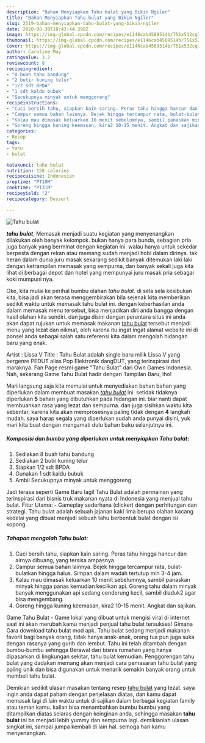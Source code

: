 ```yaml
---
description: "Bahan Menyiapkan Tahu bulat yang Bikin Ngiler"
title: "Bahan Menyiapkan Tahu bulat yang Bikin Ngiler"
slug: 2519-bahan-menyiapkan-tahu-bulat-yang-bikin-ngiler
date: 2020-08-30T10:43:44.398Z
image: https://img-global.cpcdn.com/recipes/e1146cab4589514b/751x532cq70/tahu-bulat-foto-resep-utama.jpg
thumbnail: https://img-global.cpcdn.com/recipes/e1146cab4589514b/751x532cq70/tahu-bulat-foto-resep-utama.jpg
cover: https://img-global.cpcdn.com/recipes/e1146cab4589514b/751x532cq70/tahu-bulat-foto-resep-utama.jpg
author: Caroline May
ratingvalue: 3.2
reviewcount: 8
recipeingredient:
- "8 buah tahu bandung"
- "2 butir kuning telur"
- "1/2 sdt BPDA"
- "1 sdt kaldu bubuk"
- "Secukupnya minyak untuk menggoreng"
recipeinstructions:
- "Cuci bersih tahu, siapkan kain saring. Peras tahu hingga hancur dan airnya dibuang, yang tersisa ampasnya."
- "Campur semua bahan lainnya. Bejek hingga tercampur rata, bulat-bulatkan hingga halus. Simpan dalam wadah tertutup min 3-4 jam."
- "Kalau mau dimasak keluarkan 10 menit sebelumnya, sambil panaskan minyak hingga panas kemudian kecilkan api. Goreng tahu dalam minyak banyak menggunakan api sedang cenderung kecil, sambil diaduk2 agar bisa mengembang."
- "Goreng hingga kuning keemasan, kira2 10-15 menit. Angkat dan sajikan."
categories:
- Resep
tags:
- tahu
- bulat

katakunci: tahu bulat 
nutrition: 158 calories
recipecuisine: Indonesian
preptime: "PT10M"
cooktime: "PT31M"
recipeyield: "2"
recipecategory: Dessert

---
```



![Tahu bulat](https://img-global.cpcdn.com/recipes/e1146cab4589514b/751x532cq70/tahu-bulat-foto-resep-utama.jpg)

<b><i>tahu bulat</i></b>, Memasak menjadi suatu kegiatan yang menyenangkan dilakukan oleh banyak kelompok. bukan hanya para bunda, sebagian pria juga banyak yang berminat dengan kegiatan ini. walau hanya untuk sekedar berpesta dengan rekan atau memang sudah menjadi hobi dalam dirinya. tak heran dalam dunia juru masak sekarang sedikit banyak ditemukan laki laki dengan ketrampilan memasak yang sempurna, dan banyak sekali juga kita lihat di berbagai depot dan hotel yang mempunyai juru masak pria sebagai koki mumpuni nya.

Oke, kita mulai ke perihal bumbu olahan <i>tahu bulat</i>. di sela sela kesibukan kita, bisa jadi akan terasa menggembirakan bila sejenak kita memberikan sedikit waktu untuk memasak tahu bulat ini. dengan keberhasilan anda dalam memasak menu tersebut, bisa menjadikan diri anda bangga dengan hasil olahan kita sendiri. dan juga disini dengan perantara situs ini anda akan dapat rujukan untuk memasak makanan <u>tahu bulat</u> tersebut menjadi menu yang lezat dan nikmat, oleh karena itu ingat ingat alamat website ini di ponsel anda sebagai salah satu referensi kita dalam mengolah hidangan baru yang enak.

Artist : Lissa V Title : Tahu Bulat adalah single baru milik Lissa V yang bergenre PEDUT alias Pop Elektronik dangDUT, yang terinspirasi dari maraknya. Fan Page resmi game &#34;Tahu Bulat&#34; dari Own Games Indonesia. Nah, sekarang Game Tahu Bulat hadir dengan Tampilan Baru, lho!


Mari langsung saja kita memulai untuk menyediakan bahan bahan yang diperlukan dalam membuat masakan <u><i>tahu bulat</i></u> ini. setidak tidaknya diperlukan <b>5</b> bahan yang dibutuhkan pada hidangan ini. biar nanti dapat membuahkan rasa yang lezat dan sempurna. dan juga sisihkan waktu kita sebentar, karena kita akan memprosesnya paling tidak dengan <b>4</b> langkah mudah. saya harap segala yang diperlukan sudah anda punyai disini, yuk mari kita buat dengan mengamati dulu bahan baku selanjutnya ini.

<!--inarticleads1-->

##### Komposisi dan bumbu yang diperlukan untuk menyiapkan Tahu bulat:

1. Sediakan 8 buah tahu bandung
1. Sediakan 2 butir kuning telur
1. Siapkan 1/2 sdt BPDA
1. Gunakan 1 sdt kaldu bubuk
1. Ambil Secukupnya minyak untuk menggoreng


Jadi terasa seperti Game Baru lagi! Tahu Bulat adalah permainan yang terinspirasi dari bisnis truk makanan nyata di Indonesia yang menjual tahu bulat. Fitur Utama: - Gameplay sederhana (clicker) dengan perhitungan dan strategi. Tahu bulat adalah sebuah jajanan kaki lima berupa olahan kacang kedelai yang dibuat menjadi sebuah tahu berbentuk bulat dengan isi kopong. 

<!--inarticleads2-->

##### Tahapan mengolah Tahu bulat:

1. Cuci bersih tahu, siapkan kain saring. Peras tahu hingga hancur dan airnya dibuang, yang tersisa ampasnya.
1. Campur semua bahan lainnya. Bejek hingga tercampur rata, bulat-bulatkan hingga halus. Simpan dalam wadah tertutup min 3-4 jam.
1. Kalau mau dimasak keluarkan 10 menit sebelumnya, sambil panaskan minyak hingga panas kemudian kecilkan api. Goreng tahu dalam minyak banyak menggunakan api sedang cenderung kecil, sambil diaduk2 agar bisa mengembang.
1. Goreng hingga kuning keemasan, kira2 10-15 menit. Angkat dan sajikan.


Game Tahu Bulat - Game lokal yang dibuat untuk mengisi viral di internet saat ini akan merubah kamu menjadi penjual tahu bulat tersukses! Gimana Cara download tahu bulat mod apk. Tahu bulat sedang menjadi makanan favorit bagi banyak orang, tidak hanya anak-anak, orang tua pun juga suka dengan rasanya yang gurih dan lembut. Tahu ini telah ditambah dengan bumbu-bumbu sehingga Berawal dari bisnis rumahan yang hanya dipasarkan di lingkungan sekitar, tahu bulat kemudian. Penggorengan tahu bulat yang dadakan memang akan menjadi cara pemasaran tahu bulat yang paling unik dan bisa digunakan untuk menarik semakin banyak orang untuk membeli tahu bulat. 

Demikian sedikit ulasan masakan tentang resep <u>tahu bulat</u> yang lezat. saya ingin anda dapat paham dengan penjelasan diatas, dan kamu dapat memasak lagi di lain waktu untuk di sajikan dalam berbagai kegiatan family atau teman kamu. kalian bisa menambahkan bumbu bumbu yang ditampilkan diatas selaras dengan keinginan anda, sehingga masakan <b>tahu bulat</b> ini bs menjadi lebih yummy dan sempurna lagi. demikianlah ulasan singkat ini, sampai jumpa kembali di lain hal. semoga hari kamu menyenangkan.
